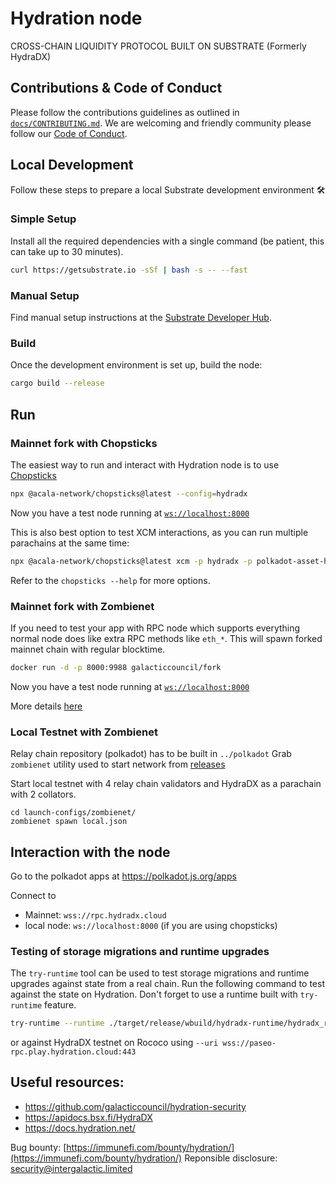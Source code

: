 # Hydration node

CROSS-CHAIN LIQUIDITY PROTOCOL BUILT ON SUBSTRATE (Formerly HydraDX)

## Contributions & Code of Conduct

Please follow the contributions guidelines as outlined in [`docs/CONTRIBUTING.md`](docs/CONTRIBUTING.md).
We are welcoming and friendly community please follow our [Code of Conduct](docs/CODE_OF_CONDUCT.md).

## Local Development

Follow these steps to prepare a local Substrate development environment :hammer_and_wrench:

### Simple Setup

Install all the required dependencies with a single command (be patient, this can take up to 30
minutes).

```bash
curl https://getsubstrate.io -sSf | bash -s -- --fast
```

### Manual Setup

Find manual setup instructions at the
[Substrate Developer Hub](https://substrate.dev/docs/en/knowledgebase/getting-started/#manual-installation).

### Build

Once the development environment is set up, build the node:

```bash
cargo build --release
```

## Run

### Mainnet fork with Chopsticks

The easiest way to run and interact with Hydration node is to use [Chopsticks](https://github.com/acalanetwork/chopsticks)

```Bash
npx @acala-network/chopsticks@latest --config=hydradx 
```

Now you have a test node running at [`ws://localhost:8000`](https://polkadot.js.org/apps/?rpc=ws%3A%2F%2Flocalhost%3A8000#/explorer)

This is also best option to test XCM interactions, as you can run multiple parachains at the same time:

```bash
npx @acala-network/chopsticks@latest xcm -p hydradx -p polkadot-asset-hub
```

Refer to the `chopsticks --help` for more options.

### Mainnet fork with Zombienet

If you need to test your app with RPC node which supports everything normal node does like extra RPC methods like `eth_*`. 
This will spawn forked mainnet chain with regular blocktime.

```bash
docker run -d -p 8000:9988 galacticcouncil/fork
```

Now you have a test node running at [`ws://localhost:8000`](https://polkadot.js.org/apps/?rpc=ws%3A%2F%2Flocalhost%3A8000#/explorer)

More details [here](launch-configs/fork)

### Local Testnet with Zombienet

Relay chain repository (polkadot) has to be built in `../polkadot`
Grab `zombienet` utility used to start network from [releases](https://github.com/paritytech/zombienet/releases)

Start local testnet with 4 relay chain validators and HydraDX as a parachain with 2 collators.

```
cd launch-configs/zombienet/
zombienet spawn local.json
```

## Interaction with the node

Go to the polkadot apps at https://polkadot.js.org/apps

Connect to 
- Mainnet: `wss://rpc.hydradx.cloud`
- local node: `ws://localhost:8000` (if you are using chopsticks)

### Testing of storage migrations and runtime upgrades

The `try-runtime` tool can be used to test storage migrations and runtime upgrades against state from a real chain.
Run the following command to test against the state on Hydration.
Don't forget to use a runtime built with `try-runtime` feature.
```bash
try-runtime --runtime ./target/release/wbuild/hydradx-runtime/hydradx_runtime.wasm on-runtime-upgrade --checks all live --uri wss://rpc.hydradx.cloud:443
```
or against HydraDX testnet on Rococo using `--uri wss://paseo-rpc.play.hydration.cloud:443`

## Useful resources:

* https://github.com/galacticcouncil/hydration-security
* https://apidocs.bsx.fi/HydraDX
* https://docs.hydration.net/

Bug bounty: [https://immunefi.com/bounty/hydration/](https://immunefi.com/bounty/hydration/)
Reponsible disclosure: security@intergalactic.limited
